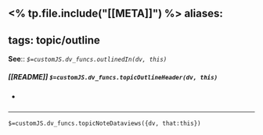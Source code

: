 <% tp.file.include("[[META]]") %>
aliases:
- 
tags: topic/outline
---

**See**:: 
*`$=customJS.dv_funcs.outlinedIn(dv, this)`*

##### [[README]] `$=customJS.dv_funcs.topicOutlineHeader(dv, this)`

- 

### <hr class="dataviews"/>

`$=customJS.dv_funcs.topicNoteDataviews({dv, that:this})`

